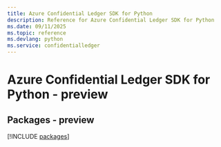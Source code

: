 ```yaml
---
title: Azure Confidential Ledger SDK for Python
description: Reference for Azure Confidential Ledger SDK for Python
ms.date: 09/11/2025
ms.topic: reference
ms.devlang: python
ms.service: confidentialledger
---
```

# Azure Confidential Ledger SDK for Python - preview
## Packages - preview
[!INCLUDE [packages](confidential-ledger-index.md)]